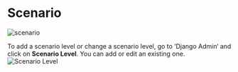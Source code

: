 # Scenario

![scenario](../../img/scenario-diagramflow.png "Scenario") 

To add a scenario level or change a scenario level, go to ‘Django Admin‘ and click on **Scenario Level**. You can add or edit an existing one. 
 <br>![Scenario Level](../../img/scenario.gif "Scenario Level")

